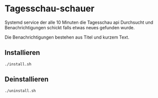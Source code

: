 # Tagesschau-schauer
Systemd service der alle 10 Minuten die Tagesschau api Durchsucht und
Benachrichtigungen schickt falls etwas neues gefunden wurde.

Die Benachrichtigungen bestehen aus Titel und kurzem Text.

## Installieren
```
./install.sh
```

## Deinstallieren 
```
./uninstall.sh
```

